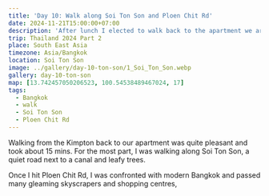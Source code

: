 ```yaml
---
title: 'Day 10: Walk along Soi Ton Son and Ploen Chit Rd'
date: 2024-11-21T15:00:00+07:00
description: 'After lunch I elected to walk back to the apartment we are staying at Mahatun Plaza through the leafy street of Soi Ton Son next to a canal.'
trip: Thailand 2024 Part 2
place: South East Asia
timezone: Asia/Bangkok
location: Soi Ton Son
image: ../gallery/day-10-ton-son/1_Soi_Ton_Son.webp
gallery: day-10-ton-son
map: [13.742457050206523, 100.54538489467024, 17]
tags:
  - Bangkok
  - walk
  - Soi Ton Son
  - Ploen Chit Rd
---
```


Walking from the Kimpton back to our apartment was quite pleasant and took about 15 mins. For the most part, I was walking along Soi Ton Son, a quiet road next to a canal and leafy trees.

Once I hit Ploen Chit Rd, I was confronted with modern Bangkok and passed many gleaming skyscrapers and shopping centres,
